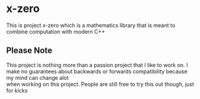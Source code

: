 # x-zero

This is project x-zero which is a mathematics library that is meant to combine computation with modern C++

## Please Note

This project is nothing more than a passion project that I like to work on. I make no guarantees about backwards or forwards compatibility because my mind can change alot  
when working on this project. People are still free to try this out though, just for kicks

